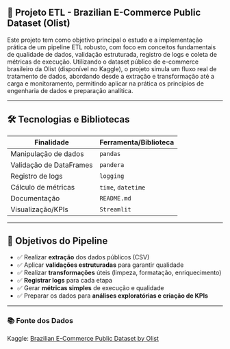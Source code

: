 ## 🛒 Projeto ETL - Brazilian E-Commerce Public Dataset (Olist)

Este projeto tem como objetivo principal o estudo e a implementação prática de um pipeline ETL robusto, com foco em conceitos fundamentais de qualidade de dados, validação estruturada, registro de logs e coleta de métricas de execução. Utilizando o dataset público de e-commerce brasileiro da Olist (disponível no Kaggle), o projeto simula um fluxo real de tratamento de dados, abordando desde a extração e transformação até a carga e monitoramento, permitindo aplicar na prática os princípios de engenharia de dados e preparação analítica.

---

## 🛠️ Tecnologias e Bibliotecas

| Finalidade         | Ferramenta/Biblioteca     |
|--------------------|---------------------------|
| Manipulação de dados | `pandas`                 |
| Validação de DataFrames | `pandera`           |
| Registro de logs   | `logging` |
| Cálculo de métricas | `time`, `datetime`       |
| Documentação        | `README.md`   |
| Visualização/KPIs   | `Streamlit`

---

## 📌 Objetivos do Pipeline

- ✅ Realizar **extração** dos dados públicos (CSV)
- ✅ Aplicar **validações estruturadas** para garantir qualidade
- ✅ Realizar **transformações** úteis (limpeza, formatação, enriquecimento)
- ✅ **Registrar logs** para cada etapa
- ✅ Gerar **métricas simples** de execução e qualidade
- ✅ Preparar os dados para **análises exploratórias e criação de KPIs**

---

### 📚 Fonte dos Dados

Kaggle: [Brazilian E-Commerce Public Dataset by Olist](https://www.kaggle.com/datasets/olistbr/brazilian-ecommerce)



